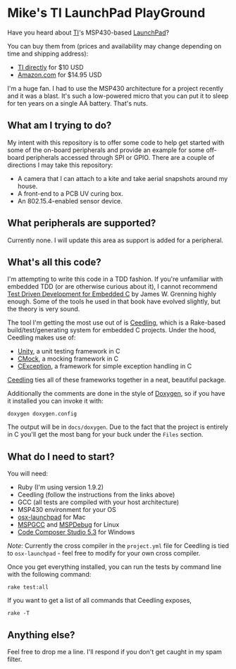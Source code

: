 # Mike's TI LaunchPad PlayGround

Have you heard about [TI](http://www.ti.com/)'s MSP430-based [LaunchPad](http://www.ti.com/launchpad)?

You can buy them from (prices and availability may change depending on time and shipping address):

* [TI directly](https://estore.ti.com/MSP-EXP430G2-MSP430-LaunchPad-Value-Line-Development-kit-P2031.aspx) for $10 USD
* [Amazon.com](http://www.amazon.com/Texas-Instruments-Educational-Products-MSP-EXP430G2/dp/B004G52S82) for $14.95 USD

I'm a huge fan. I had to use the MSP430 architecture for a project recently and it was a blast. It's such a low-powered micro that you can put it to sleep for ten years on a single AA battery. That's nuts.

## What am I trying to do?

My intent with this repository is to offer some code to help get started with some of the on-board peripherals and provide an example for some off-board peripherals accessed through SPI or GPIO. There are a couple of directions I may take this repository:

* A camera that I can attach to a kite and take aerial snapshots around my house.
* A front-end to a PCB UV curing box.
* An 802.15.4-enabled sensor device.

## What peripherals are supported?

Currently none. I will update this area as support is added for a peripheral.

## What's all this code?

I'm attempting to write this code in a TDD fashion. If you're unfamiliar with embedded TDD (or are otherwise curious about it), I cannot recommend [Test Driven Development for Embedded C](http://pragprog.com/book/jgade/test-driven-development-for-embedded-c) by James W. Grenning highly enough. Some of the tools he used in that book have evolved slightly, but the theory is very sound.

The tool I'm getting the most use out of is [Ceedling](http://throwtheswitch.org/white-papers/ceedling-intro.html), which is a Rake-based build/test/generating system for embedded C projects. Under the hood, Ceedling makes use of:

* [Unity](http://throwtheswitch.org/white-papers/unity-intro.html), a unit testing framework in C
* [CMock](http://throwtheswitch.org/white-papers/cmock-intro.html), a mocking framework in C
* [CException](http://throwtheswitch.org/white-papers/cexception-intro.html), a framework for simple exception handling in C

[Ceedling](https://github.com/ThrowTheSwitch/Ceedling) ties all of these frameworks together in a neat, beautiful package.

Additionally the comments are done in the style of [Doxygen](http://www.stack.nl/~dimitri/doxygen/), so if you have it installed you can invoke it with:

    doxygen doxygen.config

The output will be in `docs/doxygen`. Due to the fact that the project is entirely in C you'll get the most bang for your buck under the `Files` section.

## What do I need to start?

You will need:

* Ruby (I'm using version 1.9.2)
* Ceedling (follow the instructions from the links above)
* GCC (all tests are compiled with your host architecture)
* MSP430 environment for your OS
 * [osx-launchpad](http://code.google.com/p/osx-launchpad/) for Mac
 * [MSPGCC](http://sourceforge.net/apps/mediawiki/mspgcc/index.php?title=MSPGCC_Wiki) and [MSPDebug](http://mspdebug.sourceforge.net/) for Linux
 * [Code Composer Studio 5.3](http://processors.wiki.ti.com/index.php/Download_CCS) for Windows

_Note_: Currently the cross compiler in the `project.yml` file for Ceedling is tied to `osx-launchpad` - feel free to modify for your own cross compiler.

Once you get everything installed, you can run the tests by command line with the following command:

    rake test:all

If you want to get a list of all commands that Ceedling exposes,

    rake -T

## Anything else?

Feel free to drop me a line. I'll respond if you don't get caught in my spam filter.